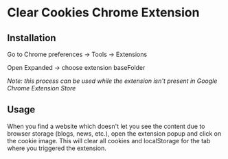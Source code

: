# Clear Cookies Chrome Extension

## Installation

Go to Chrome preferences -> Tools -> Extensions

Open Expanded -> choose extension baseFolder

*Note: this process can be used while the extension isn't present in Google Chrome Extension Store*


## Usage

When you find a website which doesn't let you see the content due to browser storage (blogs, news, etc.), open the extension popup and click on the cookie image.
This will clear all cookies and localStorage for the tab where you triggered the extension.
